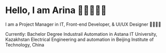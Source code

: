 # Hello, I am Arina 👩🏻‍💻👋🏻 
I am a Project Manager in IT, Front-end Developer, & UI/UX Designer 👩🏻‍💻🤍 

Currently: Bachelor Degree Industrail Automation in Astana IT University, Kazakhstan 
           Electrical Engineering and automation in Beijing Institute of Technology, China 
